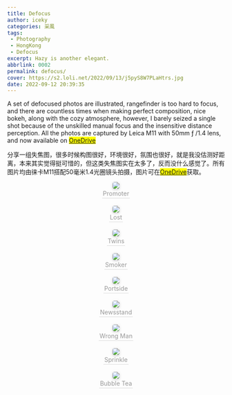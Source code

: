 ```yaml
---
title: Defocus
author: iceky
categories: 采風
tags:
 - Photography
 - HongKong
 - Defocus
excerpt: Hazy is another elegant.
abbrlink: 0002
permalink: defocus/
cover: https://s2.loli.net/2022/09/13/j5pyS8W7PLaHtrs.jpg
date: 2022-09-12 20:39:35
---
```

A set of defocused photos are illustrated, rangefinder is too hard to focus, and there are countless times when making perfect composition, nice bokeh, along with the cozy atmosphere, however, I barely seized a single shot because of the unskilled manual focus and the insensitive distance perception. All the photos are captured by Leica M11 with 50mm ƒ /1.4 lens, and now available on <mark>[OneDrive](https://mycuhk-my.sharepoint.com/:f:/g/personal/1155152798_link_cuhk_edu_hk/En3qhKsmPhtNiW-51bs1ieQBaXhCWn5jZGS_tR1cyoKiBw?e=v556P9)</mark>

分享一组失焦图，很多时候构图很好，环境很好，氛围也很好，就是我没估测好距离，本来其实觉得挺可惜的，但这类失焦图实在太多了，反而没什么感觉了。所有图片均由徕卡M11搭配50毫米1.4光圈镜头拍摄，图片可在<mark>[OneDrive](https://mycuhk-my.sharepoint.com/:f:/g/personal/1155152798_link_cuhk_edu_hk/En3qhKsmPhtNiW-51bs1ieQBaXhCWn5jZGS_tR1cyoKiBw?e=v556P9)</mark>获取。


<center>
    <img style="border-radius: 0.3125em;
    box-shadow: 0 2px 4px 0 rgba(34,36,38,.12),0 2px 10px 0 rgba(34,36,38,.08);" 
    src="https://i0.hdslb.com/bfs/album/1a9f35a0d5784147389544b0142e8085ee4c3e89.jpg">
    <br>
    <div style="color:orange; border-bottom: 1px solid #d9d9d9;
    display: inline-block;
    color: #999;
    padding: 2px;">Promoter</div>
</center>
<br/>

<center>
    <img style="border-radius: 0.3125em;
    box-shadow: 0 2px 4px 0 rgba(34,36,38,.12),0 2px 10px 0 rgba(34,36,38,.08);" 
    src="https://i0.hdslb.com/bfs/album/a65e26345454402bc4d09cb411a39e2e6b67de34.jpg">
    <br>
    <div style="color:orange; border-bottom: 1px solid #d9d9d9;
    display: inline-block;
    color: #999;
    padding: 2px;">Lost</div>
</center>



<br/>

<center>
    <img style="border-radius: 0.3125em;
    box-shadow: 0 2px 4px 0 rgba(34,36,38,.12),0 2px 10px 0 rgba(34,36,38,.08);" 
    src="https://i0.hdslb.com/bfs/album/db38b5cebfc6243a23f16ac744a9ef441781bbfe.jpg">
    <br>
    <div style="color:orange; border-bottom: 1px solid #d9d9d9;
    display: inline-block;
    color: #999;
    padding: 2px;">Twins</div>
</center>



<br/>



<center>
    <img style="border-radius: 0.3125em;
    box-shadow: 0 2px 4px 0 rgba(34,36,38,.12),0 2px 10px 0 rgba(34,36,38,.08);" 
    src="https://i0.hdslb.com/bfs/album/c949928ebf2c1442497a264456fadab247c0c340.jpg">
    <br>
    <div style="color:orange; border-bottom: 1px solid #d9d9d9;
    display: inline-block;
    color: #999;
    padding: 2px;">Smoker</div>
</center>

<br/>

<center>
    <img style="border-radius: 0.3125em;
    box-shadow: 0 2px 4px 0 rgba(34,36,38,.12),0 2px 10px 0 rgba(34,36,38,.08);" 
    src="https://i0.hdslb.com/bfs/album/ed7a36671dc3095a3e02f9ef2abb0963273d7a06.jpg">
    <br>
    <div style="color:orange; border-bottom: 1px solid #d9d9d9;
    display: inline-block;
    color: #999;
    padding: 2px;">Portside</div>
</center>

<br/>

<center>
    <img style="border-radius: 0.3125em;
    box-shadow: 0 2px 4px 0 rgba(34,36,38,.12),0 2px 10px 0 rgba(34,36,38,.08);" 
    src="https://i0.hdslb.com/bfs/album/11451f90eb941511297398f26aaaf51dcbef1b98.jpg">
    <br>
    <div style="color:orange; border-bottom: 1px solid #d9d9d9;
    display: inline-block;
    color: #999;
    padding: 2px;">Newsstand</div>
</center>



<br/>

<center>
    <img style="border-radius: 0.3125em;
    box-shadow: 0 2px 4px 0 rgba(34,36,38,.12),0 2px 10px 0 rgba(34,36,38,.08);" 
    src="https://i0.hdslb.com/bfs/album/585783d6f5bc05513bf4201e3dce46ddfa9ca0b4.jpg">
    <br>
    <div style="color:orange; border-bottom: 1px solid #d9d9d9;
    display: inline-block;
    color: #999;
    padding: 2px;">Wrong Man</div>
</center>

<br/>

<center>
    <img style="border-radius: 0.3125em;
    box-shadow: 0 2px 4px 0 rgba(34,36,38,.12),0 2px 10px 0 rgba(34,36,38,.08);" 
    src="https://i0.hdslb.com/bfs/album/b3ecbad807d6487b91a397d1d1c48d81c4d228a9.jpg">
    <br>
    <div style="color:orange; border-bottom: 1px solid #d9d9d9;
    display: inline-block;
    color: #999;
    padding: 2px;">Sprinkle</div>
</center>

<br/>

<center>
    <img style="border-radius: 0.3125em;
    box-shadow: 0 2px 4px 0 rgba(34,36,38,.12),0 2px 10px 0 rgba(34,36,38,.08);" 
    src="https://i0.hdslb.com/bfs/album/fc4cb81dff5fdcd156d727409d0c18f1797d1fbc.jpg">
    <br>
    <div style="color:orange; border-bottom: 1px solid #d9d9d9;
    display: inline-block;
    color: #999;
    padding: 2px;">Bubble Tea</div>
</center>


<br/>


